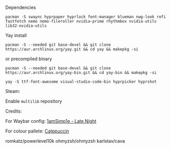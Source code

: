 Dependencies

`pacman -S swaync hyprpaper hyprlock font-manager blueman nwg-look rofi fastfetch nemo nemo-fileroller nvidia-prime rhythmbox nvidia-utils lib32-nvidia-utils`



Yay install

`pacman -S --needed git base-devel && git clone https://aur.archlinux.org/yay.git && cd yay && makepkg -si`

or precompiled binary

`pacman -S --needed git base-devel && git clone https://aur.archlinux.org/yay-bin.git && cd yay-bin && makepkg -si`



`yay -S ttf-font-awesome visual-studio-code-bin hyprpicker hyprshot`




Steam:

Enable `multilib` repository

Credits:

For Waybar config:
[1amSimp1e - Late Night](https://github.com/1amSimp1e/dots)

For colour pallete:
[Catppuccin](https://github.com/catppuccin)

romkatz/powerlevel10k
ohmyzsh/ohmyzsh
karlstav/cava
